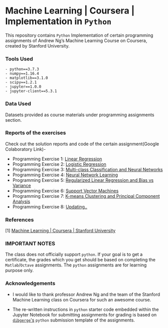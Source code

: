 # Machine Learning | Coursera | Implementation in `Python`
This repository contains `Python` Implementation of certain programming assignments of Andrew Ng’s Machine Learning Course on Coursera, created by Stanford University.

### Tools Used

    - python==3.7.3
    - numpy==1.16.4
    - matplotlib==3.1.0
    - scipy==1.2.1
    - jupyter==1.0.0
    - jupyter-client==5.3.1

### Data Used

Datasets provided as course materials under programming assignments section.

### Reports of the exercises

Check out the solution reports and code of the certain assignment(Google Colaboratory Link)-

*  Programming Exercise 1: [Linear Regression](https://colab.research.google.com/github/anwarcsebd/machine-learning-coursera/blob/master/machine-learning-ex1/exercise1.ipynb)
*  Programming Exercise 2: [Logistic Regression](https://colab.research.google.com/github/anwarcsebd/machine-learning-coursera/blob/master/machine-learning-ex2/exercise2.ipynb)
*  Programming Exercise 3: [Multi-class Classification and Neural Networks](https://colab.research.google.com/github/anwarcsebd/machine-learning-coursera/blob/master/machine-learning-ex3/exercise3.ipynb)
*  Programming Exercise 4: [Neural Network Learning](https://colab.research.google.com/github/anwarcsebd/machine-learning-coursera/blob/master/machine-learning-ex4/exercise4.ipynb)
*  Programming Exercise 5: [Regularized Linear Regression and Bias vs Variance](https://colab.research.google.com/github/anwarcsebd/machine-learning-coursera/blob/master/machine-learning-ex5/exercise5.ipynb)
*  Programming Exercise 6: [Support Vector Machines](https://colab.research.google.com/github/anwarcsebd/machine-learning-coursera/blob/master/machine-learning-ex6/exercise6.ipynb)
*  Programming Exercise 7: [K-means Clustering and Principal Component
Analysis](https://colab.research.google.com/github/anwarcsebd/machine-learning-coursera/blob/master/machine-learning-ex7/exercise7.ipynb)
*  Programming Exercise 8: [Updating..](#)

### References

[1] [Machine Learning | Coursera |  Stanford University](https://www.coursera.org/learn/machine-learning)

### IMPORTANT NOTES

The class does not officially support `python`. If your goal is to get a certificate, the grades which you get should be based on completing the `Matlab`/`Octave` assignments. The `python` assignments are for learning purpose only.

### Acknowledgements

- I would like to thank professor Andrew Ng and the team of the Stanford Machine Learning class on Coursera for such an awesome course.

- The re-written instructions in `python` starter code embedded within the Jupyter Notebook for submitting assignments for grading is based on [`dibgerge`'s](https://github.com/dibgerge/ml-coursera-python-assignments) `python` submission template of the assignments.
